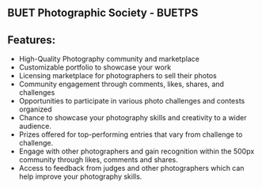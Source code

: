 ## BUET Photographic Society - BUETPS

## Features: 

* High-Quality Photography community and marketplace
* Customizable portfolio to showcase your work
* Licensing marketplace for photographers to sell their photos
* Community engagement through comments, likes, shares, and challenges
* Opportunities to participate in various photo challenges and contests organized
* Chance to showcase your photography skills and creativity to a wider audience.
* Prizes offered for top-performing entries that vary from challenge to challenge.
* Engage with other photographers and gain recognition within the 500px community through likes, comments and shares.
* Access to feedback from judges and other photographers which can help improve your photography skills.
